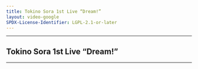 ```yaml
---
title: Tokino Sora 1st Live “Dream!”
layout: video-google
SPDX-License-Identifier: LGPL-2.1-or-later
---
```


---

## Tokino Sora 1st Live “Dream!”

<div class="container">
  <video-js id="my-video" class="vjs-fluid vjs-layout-medium" controls preload="auto" poster="/assets/images/sora1.jpg">
    <source src="https://xx58j-my.sharepoint.com/:v:/g/personal/peekaboo_xx58j_onmicrosoft_com/Eczy-nuZJK9HiiVF5iB9k7wBA3GCVYNsI_44VNt-M0SKrA?download=1" type="video/mp4"/>
  </video-js>
</div>

---
